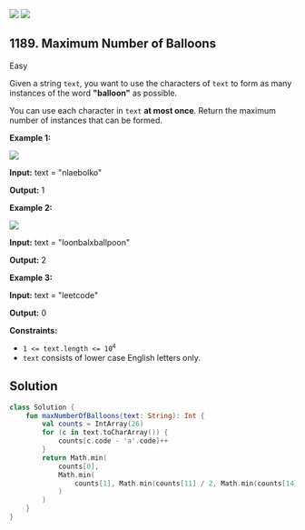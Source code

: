 [![](https://img.shields.io/github/stars/javadev/LeetCode-in-Kotlin?label=Stars&style=flat-square)](https://github.com/javadev/LeetCode-in-Kotlin)
[![](https://img.shields.io/github/forks/javadev/LeetCode-in-Kotlin?label=Fork%20me%20on%20GitHub%20&style=flat-square)](https://github.com/javadev/LeetCode-in-Kotlin/fork)

## 1189\. Maximum Number of Balloons

Easy

Given a string `text`, you want to use the characters of `text` to form as many instances of the word **"balloon"** as possible.

You can use each character in `text` **at most once**. Return the maximum number of instances that can be formed.

**Example 1:**

**![](https://assets.leetcode.com/uploads/2019/09/05/1536_ex1_upd.JPG)**

**Input:** text = "nlaebolko"

**Output:** 1

**Example 2:**

**![](https://assets.leetcode.com/uploads/2019/09/05/1536_ex2_upd.JPG)**

**Input:** text = "loonbalxballpoon"

**Output:** 2

**Example 3:**

**Input:** text = "leetcode"

**Output:** 0

**Constraints:**

*   <code>1 <= text.length <= 10<sup>4</sup></code>
*   `text` consists of lower case English letters only.

## Solution

```kotlin
class Solution {
    fun maxNumberOfBalloons(text: String): Int {
        val counts = IntArray(26)
        for (c in text.toCharArray()) {
            counts[c.code - 'a'.code]++
        }
        return Math.min(
            counts[0],
            Math.min(
                counts[1], Math.min(counts[11] / 2, Math.min(counts[14] / 2, counts[13]))
            )
        )
    }
}
```